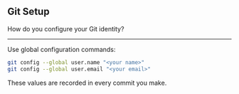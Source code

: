 ## Git Setup

How do you configure your Git identity?

---

Use global configuration commands:
```bash
git config --global user.name "<your name>"
git config --global user.email "<your email>"
````

These values are recorded in every commit you make.

